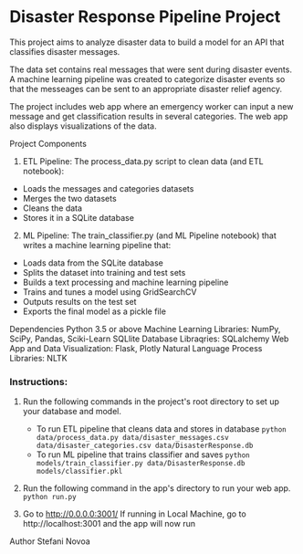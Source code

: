 # Disaster Response Pipeline Project

This project aims to analyze disaster data to build a model for an API that classifies disaster messages.

The data set contains real messages that were sent during disaster events. A machine learning pipeline was created to categorize disaster events so that the messeages can be sent to an appropriate disaster relief agency.

The project includes web app where an emergency worker can input a new message and get classification results in several categories. The web app also displays visualizations of the data. 

Project Components

1. ETL Pipeline: The process_data.py script to clean data (and ETL notebook):
- Loads the messages and categories datasets
- Merges the two datasets
- Cleans the data
- Stores it in a SQLite database

2. ML Pipeline: The train_classifier.py (and ML Pipeline notebook) that writes a machine learning pipeline that:

- Loads data from the SQLite database
- Splits the dataset into training and test sets
- Builds a text processing and machine learning pipeline
- Trains and tunes a model using GridSearchCV
- Outputs results on the test set
- Exports the final model as a pickle file

Dependencies
Python 3.5 or above
Machine Learning Libraries: NumPy, SciPy, Pandas, Sciki-Learn
SQLlite Database Libraqries: SQLalchemy
Web App and Data Visualization: Flask, Plotly
Natural Language Process Libraries: NLTK


### Instructions:
1. Run the following commands in the project's root directory to set up your database and model.

    - To run ETL pipeline that cleans data and stores in database
        `python data/process_data.py data/disaster_messages.csv data/disaster_categories.csv data/DisasterResponse.db`
    - To run ML pipeline that trains classifier and saves
        `python models/train_classifier.py data/DisasterResponse.db models/classifier.pkl`

2. Run the following command in the app's directory to run your web app.
    `python run.py`

3. Go to http://0.0.0.0:3001/
If running in Local Machine, go to  http://localhost:3001 and the app will now run

Author
Stefani Novoa 
